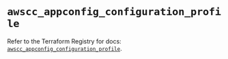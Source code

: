 # `awscc_appconfig_configuration_profile`

Refer to the Terraform Registry for docs: [`awscc_appconfig_configuration_profile`](https://registry.terraform.io/providers/hashicorp/awscc/0.70.0/docs/resources/appconfig_configuration_profile).
